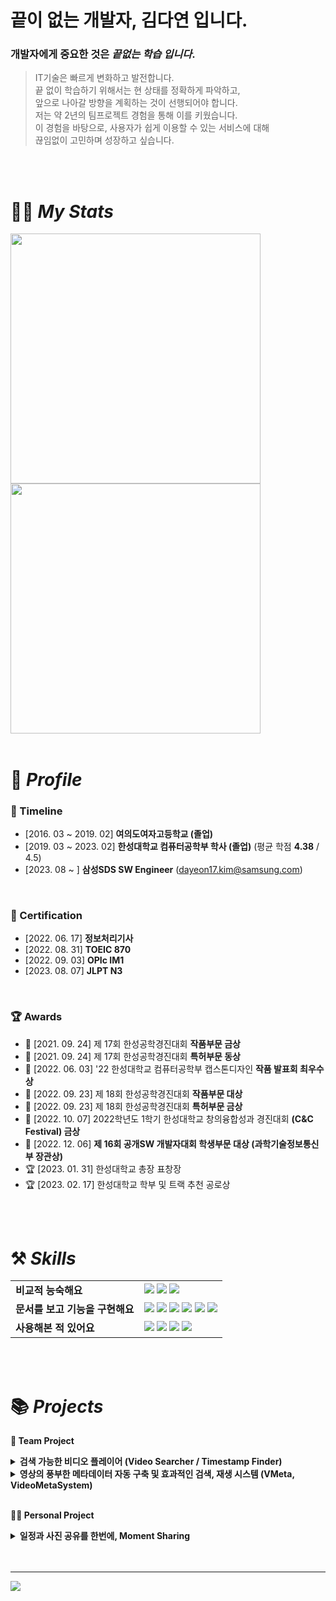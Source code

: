 # 끝이 없는 개발자, 김다연 입니다.

### 개발자에게 중요한 것은 ***끝없는 학습 입니다***.

> IT기술은 빠르게 변화하고 발전합니다. <br/>
> 끝 없이 학습하기 위해서는 현 상태를 정확하게 파악하고, <br/>
> 앞으로 나아갈 방향을 계획하는 것이 선행되어야 합니다. <br/>
> 저는 약 2년의 팀프로젝트 경험을 통해 이를 키웠습니다. <br/>
> 이 경험을 바탕으로, 사용자가 쉽게 이용할 수 있는 서비스에 대해<br/>
> 끊임없이 고민하며 성장하고 싶습니다.


<br/>
<br/>

# 👩‍💻 *My Stats*

<img src="https://github-readme-stats.vercel.app/api?username=yeondelight&hide_title=true&show_icons=true&include_all_commits=true&disable_animations=true&theme=vue" width="400px">
<img src="http://mazassumnida.wtf/api/v2/generate_badge?boj=ydelight" width="400px">

<br/>
<br/>

# 🔎 *Profile*


### 🏫 Timeline

- [2016. 03 ~ 2019. 02]   **여의도여자고등학교 (졸업)**
- [2019. 03 ~ 2023. 02]   **한성대학교 컴퓨터공학부 학사 (졸업)** (평균 학점 **4.38** / 4.5)
- [2023. 08 ~ ]   **삼성SDS SW Engineer** (dayeon17.kim@samsung.com)
    
<br/>

### 📜 Certification

- [2022. 06. 17] **정보처리기사**
- [2022. 08. 31] **TOEIC 870**
- [2022. 09. 03] **OPIc IM1**
- [2023. 08. 07] **JLPT N3**

<br/>

### 🏆 Awards

- 🥈 [2021. 09. 24] 제 17회 한성공학경진대회 **작품부문 금상**
- 🥉 [2021. 09. 24] 제 17회 한성공학경진대회 **특허부문 동상**
- 🥇 [2022. 06. 03] '22 한성대학교 컴퓨터공학부 캡스톤디자인 **작품 발표회 최우수상**
- 🥇 [2022. 09. 23] 제 18회 한성공학경진대회 **작품부문 대상**
- 🥇 [2022. 09. 23] 제 18회 한성공학경진대회 **특허부문 금상**
- 🥈 [2022. 10. 07] 2022학년도 1학기 한성대학교 창의융합성과 경진대회 **(C&C Festival) 금상**
- 🥇 [2022. 12. 06] **제 16회 공개SW 개발자대회 학생부문 대상 (과학기술정보통신부 장관상)**
- 🏆 [2023. 01. 31] 한성대학교 총장 표창장
- 🏆 [2023. 02. 17] 한성대학교 학부 및 트랙 추천 공로상

<br>
<br>


# ⚒️ *Skills*

|  |  |
| --- | --- |
| **비교적 능숙해요** | <img src="https://img.shields.io/badge/Java-007396?style=for-the-badge&logo=OpenJDK&logoColor=white"/></a> <img src="https://img.shields.io/badge/Python-3766AB?style=for-the-badge&logo=Python&logoColor=white"/></a> <img src="https://img.shields.io/badge/Flask-000000?style=for-the-badge&logo=Flask&logoColor=white"/></a> |
| **문서를 보고 기능을 구현해요** | <img src="https://img.shields.io/badge/Mysql-E6B91E?style=for-the-badge&logo=MySql&logoColor=white"/></a> <img src="https://img.shields.io/badge/HTML-E34F26?style=for-the-badge&logo=html5&logoColor=white"/></a> <img src="https://img.shields.io/badge/CSS-1572B6?style=for-the-badge&logo=css3&logoColor=white"/></a> <img src="https://img.shields.io/badge/Javascript-F7DF1E?style=for-the-badge&logo=Javascript&logoColor=white"/></a> <img src="https://img.shields.io/badge/Github-181717?style=for-the-badge&logo=Github&logoColor=white"/></a> <img src="https://img.shields.io/badge/Linux-FCC624?style=for-the-badge&logo=Linux&logoColor=white"/></a> |
| **사용해본 적 있어요** | <img src="https://img.shields.io/badge/Android-3DDC84?style=for-the-badge&logo=Android&logoColor=white"/></a> <img src="https://img.shields.io/badge/kotlin-%230095D5.svg?&style=for-the-badge&logo=kotlin&logoColor=white"/></a> <img src="https://img.shields.io/badge/Swift-F05138?style=for-the-badge&logo=Swift&logoColor=white"/></a> <img src="https://img.shields.io/badge/Firebase-FFCA28?style=for-the-badge&logo=Firebase&logoColor=white"/></a> |

<br/>
<br/>


# 📚  *Projects*

<b> 👬 Team Project </b> 

  <details>
  <summary><b>검색 가능한 비디오 플레이어 (Video Searcher / Timestamp Finder)</b></summary>
  <div markdown="1">
    <br>
    <a href="https://github.com/HSTACK-2022/VideoSearcher"><img src="https://user-images.githubusercontent.com/73868349/187857334-510a3c9f-5667-46f8-bbd3-a80be5d59d63.jpg" alt="VideoSearcher" width = "480" height="270" /></a><br>

    Video Searcher (Timestamp Finder)는 영상 내 키워드와 이미지를 바탕으로 한 검색 시스템을 구축해
    사용자에게 효율적인 영상 시청을 제공하는 Android Application입니다.

  - 개발 기간 : 2021.06 ~ 2021.09
    <br>
  - 핵심 기술
    - FFmpeg과 ETRI STT API를 이용한 영상의 스크립트 추출
    - OpenCV를 활용한 영상 내 장면 변화 감지 및 추출
    <br>
  - **⚙BACKEND** 담당
    - Java 기반의 Android application 틀 제작
    - ffmpeg과 ETRI STT API를 이용한 영상의 스크립트 추출 기능 구현
    - OpenCV를 활용한 영상 내 장면 변화 감지 및 추출 기능 구현
    <br/>
    <br/>
  </div>
  </details>

  <details>
  <summary><b>영상의 풍부한 메타데이터 자동 구축 및 효과적인 검색, 재생 시스템 (VMeta, VideoMetaSystem)</b></summary>
  <div markdown="1">
    <br>
    <a href="https://github.com/HSTACK-2022/VideoMetaSystem"><img src="https://user-images.githubusercontent.com/73868349/171586152-85d907ca-51e4-4186-998c-c3c808e651e2.jpg" alt="VMeta" width = "480" height="270"/></a><br>

    Video Meta System (이하 VMeta)는 영상의 메타데이터를 자동으로 구축해
    사용자에게 세밀하고 용이한 검색을 가능하게 하는 시스템입니다.

  - 개발 기간 : 2022.01 ~ 2022.11
    <br>
  - 핵심 기술
    - MySQL로 메타데이터 관리가 가능한 Flask 서버
    - Tensorflow의 Keras와 OpenCV, ffmpeg 등 다양한 기술을 활용해 풍부한 메타데이터를 생성
    - HTML, CSS, Javascript를 이용한 웹 홈페이지 제작
    - 직접 고안한 VMeta Ranking 알고리즘으로 사용자의 검색 의도에 가장 적합한 영상 추천
    - 메타데이터의 정보와 비율, 성능, 검색 빈도수 등 데이터 현황을 파악하는 모니터링 시스템
    <br>
  - **🔧PM 및 ⚙BACKEND** 담당
    - Github을 이용한 프로젝트 관리
    - Django, Flask기반 Backend 서버 개발
    - OpenCV, ffmpeg, ETRI Open API를 이용한 영상 메타데이터 자동 추출 API 구현
    - 메타데이터 기반의 영상 검색 알고리즘(VMeta Ranking Algorithm) 설계 및 구현
    - 영상 메타데이터를 저장하는 MySQL 기반의 DB 설계 및 구축
    <br/>
    <br/>
  </div>
  </details>    

<br>

<b> 🙍‍♀️ Personal Project </b> 

  <details>
  <summary><b>일정과 사진 공유를 한번에, Moment Sharing</b></summary>
  <div markdown="1">
    <br>
    <a href="https://github.com/yeondelight/MomentSharing"><img src="https://user-images.githubusercontent.com/73868349/213384045-fb8f7f08-e2b9-4ba3-9280-49c2bfdf8c3d.png" alt="VMeta" width = "480" height="270"/></a><br>

    MomentSharing은 각 일정마다 앨범을 생성하고,
    사진 업로드 및 해당 사진에 대한 감정을 공유하는 iOS 어플리케이션입니다.

  - 개발 기간 : 2022.05
    <br>
  - 핵심 기술
    - Firebase를 이용한 로그인 및 데이터 관리
    <br/>
    <br/>
  </div>
  </details>  


<br/>
<br/>

---
<a href="https://hits.seeyoufarm.com"><img src="https://hits.seeyoufarm.com/api/count/incr/badge.svg?url=https%3A%2F%2Fgithub.com%2Fyeondelight&count_bg=%2341B883&title_bg=%23CDC2C2&icon=github.svg&icon_color=%23E7E7E7&title=hits&edge_flat=false"/></a>
